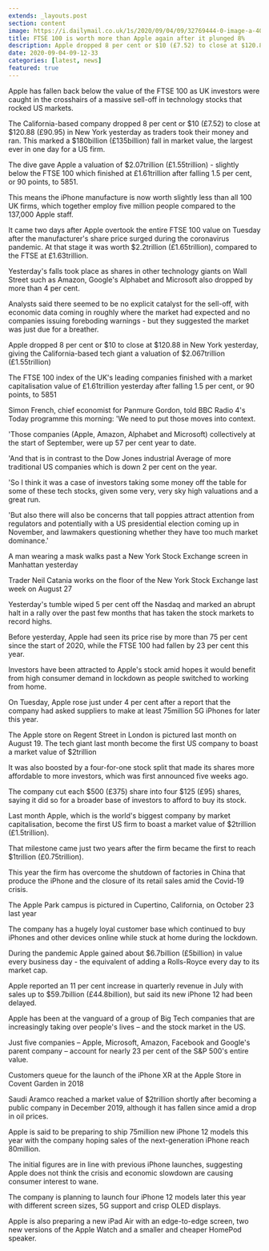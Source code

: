 ```yaml
---
extends: _layouts.post
section: content
image: https://i.dailymail.co.uk/1s/2020/09/04/09/32769444-0-image-a-40_1599207008186.jpg 
title: FTSE 100 is worth more than Apple again after it plunged 8% 
description: Apple dropped 8 per cent or $10 (£7.52) to close at $120.88 (£90.95) in New York yesterday, while the FTSE 100  finished fell 1.5 per cent, or 90 points, to 5851 in London yesterday. 
date: 2020-09-04-09-12-33 
categories: [latest, news] 
featured: true 
--- 
```

Apple has fallen back below the value of the FTSE 100 as UK investors were caught in the crosshairs of a massive sell-off in technology stocks that rocked US markets.

The California-based company dropped 8 per cent or $10 (£7.52) to close at $120.88 (£90.95) in New York yesterday as traders took their money and ran. This marked a $180billion (£135billion) fall in market value, the largest ever in one day for a US firm.

The dive gave Apple a valuation of $2.07trillion (£1.55trillion) - slightly below the FTSE 100 which finished at £1.61trillion after falling 1.5 per cent, or 90 points, to 5851.

This means the iPhone manufacture is now worth slightly less than all 100 UK firms, which together employ five million people compared to the 137,000 Apple staff. 

It came two days after Apple overtook the entire FTSE 100 value on Tuesday after the manufacturer's share price surged during the coronavirus pandemic. At that stage it was worth $2.2trillion (£1.65trillion), compared to the FTSE at £1.63trillion. 

Yesterday's falls took place as shares in other technology giants on Wall Street such as Amazon, Google's Alphabet and Microsoft also dropped by more than 4 per cent. 

Analysts said there seemed to be no explicit catalyst for the sell-off, with economic data coming in roughly where the market had expected and no companies issuing foreboding warnings - but they suggested the market was just due for a breather. 

Apple dropped 8 per cent or $10 to close at $120.88 in New York yesterday, giving the California-based tech giant a valuation of $2.067trillion (£1.55trillion)

The FTSE 100 index of the UK's leading companies finished with a market capitalisation value of £1.61trillion yesterday after falling 1.5 per cent, or 90 points, to 5851

Simon French, chief economist for Panmure Gordon, told BBC Radio 4's Today programme this morning: 'We need to put those moves into context.

'Those companies (Apple, Amazon, Alphabet and Microsoft) collectively at the start of September, were up 57 per cent year to date.

'And that is in contrast to the Dow Jones industrial Average of more traditional US companies which is down 2 per cent on the year.

'So I think it was a case of investors taking some money off the table for some of these tech stocks, given some very, very sky high valuations and a great run.

'But also there will also be concerns that tall poppies attract attention from regulators and potentially with a US presidential election coming up in November, and lawmakers questioning whether they have too much market dominance.'

A man wearing a mask walks past a New York Stock Exchange screen in Manhattan yesterday

Trader Neil Catania works on the floor of the New York Stock Exchange last week on August 27

Yesterday's tumble wiped 5 per cent off the Nasdaq and marked an abrupt halt in a rally over the past few months that has taken the stock markets to record highs.

Before yesterday, Apple had seen its price rise by more than 75 per cent since the start of 2020, while the FTSE 100 had fallen by 23 per cent this year.

Investors have been attracted to Apple's stock amid hopes it would benefit from high consumer demand in lockdown as people switched to working from home. 

On Tuesday, Apple rose just under 4 per cent after a report that the company had asked suppliers to make at least 75million 5G iPhones for later this year.

The Apple store on Regent Street in London is pictured last month on August 19. The tech giant last month become the first US company to boast a market value of $2trillion

It was also boosted by a four-for-one stock split that made its shares more affordable to more investors, which was first announced five weeks ago.

The company cut each $500 (£375) share into four $125 (£95) shares, saying it did so for a broader base of investors to afford to buy its stock.

Last month Apple, which is the world's biggest company by market capitalisation, become the first US firm to boast a market value of $2trillion (£1.5trillion).

That milestone came just two years after the firm became the first to reach $1trillion (£0.75trillion).

This year the firm has overcome the shutdown of factories in China that produce the iPhone and the closure of its retail sales amid the Covid-19 crisis.

The Apple Park campus is pictured in Cupertino, California, on October 23 last year

The company has a hugely loyal customer base which continued to buy iPhones and other devices online while stuck at home during the lockdown.

During the pandemic Apple gained about $6.7billion (£5billion) in value every business day - the equivalent of adding a Rolls-Royce every day to its market cap.

Apple reported an 11 per cent increase in quarterly revenue in July with sales up to $59.7billion (£44.8billion), but said its new iPhone 12 had been delayed.

Apple has been at the vanguard of a group of Big Tech companies that are increasingly taking over people's lives – and the stock market in the US.

Just five companies – Apple, Microsoft, Amazon, Facebook and Google's parent company – account for nearly 23 per cent of the S&P 500's entire value.

Customers queue for the launch of the iPhone XR at the Apple Store in Covent Garden in 2018

Saudi Aramco reached a market value of $2trillion shortly after becoming a public company in December 2019, although it has fallen since amid a drop in oil prices.

Apple is said to be preparing to ship 75million new iPhone 12 models this year with the company hoping sales of the next-generation iPhone reach 80million.

The initial figures are in line with previous iPhone launches, suggesting Apple does not think the crisis and economic slowdown are causing consumer interest to wane.

The company is planning to launch four iPhone 12 models later this year with different screen sizes, 5G support and crisp OLED displays.

Apple is also preparing a new iPad Air with an edge-to-edge screen, two new versions of the Apple Watch and a smaller and cheaper HomePod speaker.

